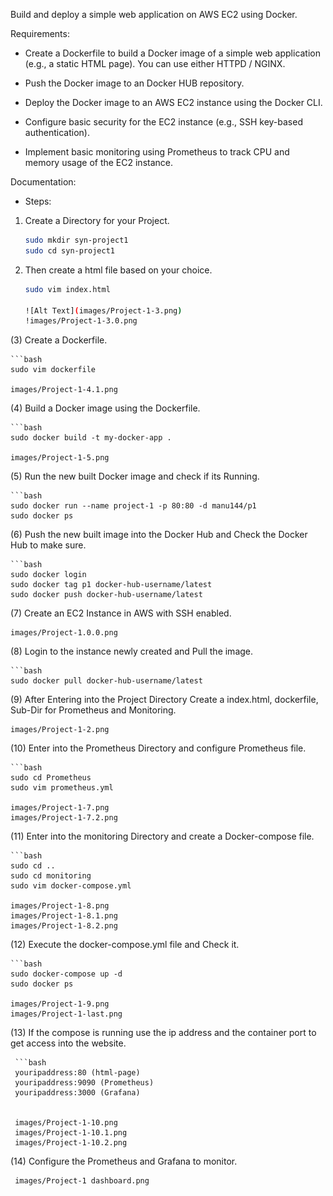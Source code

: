 Build and deploy a simple web application on AWS EC2 using Docker.

Requirements:

* Create a Dockerfile to build a Docker image of a simple web application (e.g., a static HTML page). You can use either HTTPD / NGINX.

* Push the Docker image to an Docker HUB repository.

* Deploy the Docker image to an AWS EC2 instance using the Docker CLI.

* Configure basic security for the EC2 instance (e.g., SSH key-based authentication).

* Implement basic monitoring using Prometheus to track CPU and memory usage of the EC2 instance.

Documentation:

* Steps:

1. Create a Directory for your Project.

    ```bash
    sudo mkdir syn-project1
    sudo cd syn-project1

2. Then create a html file based on your choice.

    ```bash
    sudo vim index.html

    ![Alt Text](images/Project-1-3.png)
    !images/Project-1-3.0.png

(3) Create a Dockerfile.

    ```bash
    sudo vim dockerfile

    images/Project-1-4.1.png

(4) Build a Docker image using the Dockerfile.

    ```bash
    sudo docker build -t my-docker-app .

    images/Project-1-5.png

(5) Run the new built Docker image and check if its Running.

    ```bash
    sudo docker run --name project-1 -p 80:80 -d manu144/p1
    sudo docker ps 

(6) Push the new built image into the Docker Hub and Check the Docker Hub to make sure.

    ```bash
    sudo docker login
    sudo docker tag p1 docker-hub-username/latest
    sudo docker push docker-hub-username/latest

(7) Create an EC2 Instance in AWS with SSH enabled.

    images/Project-1.0.0.png

(8) Login to the instance newly created and Pull the image.

    ```bash
    sudo docker pull docker-hub-username/latest

(9) After Entering into the Project Directory Create a index.html, dockerfile, Sub-Dir for Prometheus and Monitoring.

    images/Project-1-2.png

    
(10) Enter into the Prometheus Directory and configure Prometheus file.

    ```bash
    sudo cd Prometheus
    sudo vim prometheus.yml

    images/Project-1-7.png
    images/Project-1-7.2.png

(11) Enter into the monitoring Directory and create a Docker-compose file.

    ```bash
    sudo cd ..
    sudo cd monitoring
    sudo vim docker-compose.yml
    
    images/Project-1-8.png
    images/Project-1-8.1.png
    images/Project-1-8.2.png

(12) Execute the docker-compose.yml file and Check it.

    ```bash
    sudo docker-compose up -d
    sudo docker ps 
  
    images/Project-1-9.png
    images/Project-1-last.png

(13) If the compose is running use the ip address and the container port to get access into the website.
   
     ```bash 
     youripaddress:80 (html-page)
     youripaddress:9090 (Prometheus)
     youripaddress:3000 (Grafana)


     images/Project-1-10.png
     images/Project-1-10.1.png
     images/Project-1-10.2.png

(14) Configure the Prometheus and Grafana to monitor.
 
     images/Project-1 dashboard.png
 
